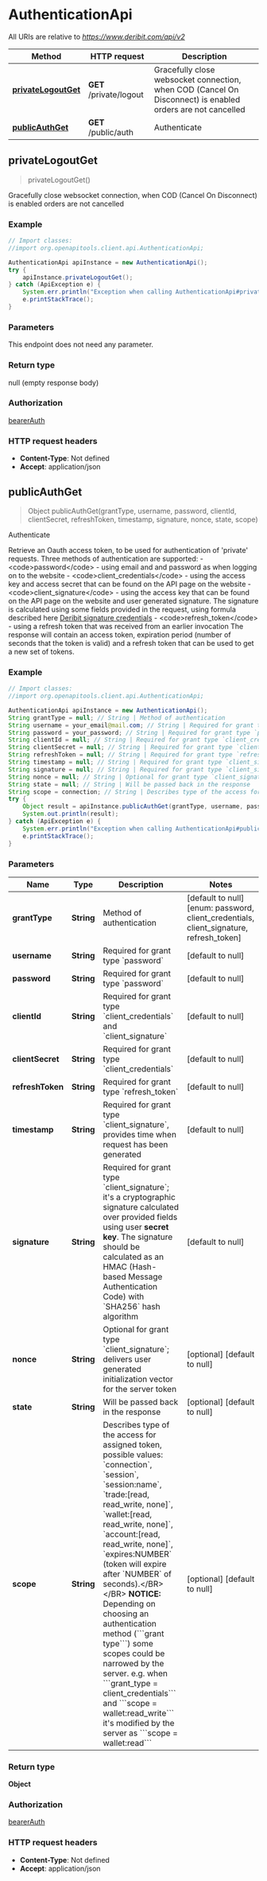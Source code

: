 # AuthenticationApi

All URIs are relative to *https://www.deribit.com/api/v2*

Method | HTTP request | Description
------------- | ------------- | -------------
[**privateLogoutGet**](AuthenticationApi.md#privateLogoutGet) | **GET** /private/logout | Gracefully close websocket connection, when COD (Cancel On Disconnect) is enabled orders are not cancelled
[**publicAuthGet**](AuthenticationApi.md#publicAuthGet) | **GET** /public/auth | Authenticate



## privateLogoutGet

> privateLogoutGet()

Gracefully close websocket connection, when COD (Cancel On Disconnect) is enabled orders are not cancelled

### Example

```java
// Import classes:
//import org.openapitools.client.api.AuthenticationApi;

AuthenticationApi apiInstance = new AuthenticationApi();
try {
    apiInstance.privateLogoutGet();
} catch (ApiException e) {
    System.err.println("Exception when calling AuthenticationApi#privateLogoutGet");
    e.printStackTrace();
}
```

### Parameters

This endpoint does not need any parameter.

### Return type

null (empty response body)

### Authorization

[bearerAuth](../README.md#bearerAuth)

### HTTP request headers

- **Content-Type**: Not defined
- **Accept**: application/json


## publicAuthGet

> Object publicAuthGet(grantType, username, password, clientId, clientSecret, refreshToken, timestamp, signature, nonce, state, scope)

Authenticate

Retrieve an Oauth access token, to be used for authentication of &#39;private&#39; requests.  Three methods of authentication are supported:  - &lt;code&gt;password&lt;/code&gt; - using email and and password as when logging on to the website - &lt;code&gt;client_credentials&lt;/code&gt; - using the access key and access secret that can be found on the API page on the website - &lt;code&gt;client_signature&lt;/code&gt; - using the access key that can be found on the API page on the website and user generated signature. The signature is calculated using some fields provided in the request, using formula described here [Deribit signature credentials](#additional-authorization-method-deribit-signature-credentials) - &lt;code&gt;refresh_token&lt;/code&gt; - using a refresh token that was received from an earlier invocation  The response will contain an access token, expiration period (number of seconds that the token is valid) and a refresh token that can be used to get a new set of tokens. 

### Example

```java
// Import classes:
//import org.openapitools.client.api.AuthenticationApi;

AuthenticationApi apiInstance = new AuthenticationApi();
String grantType = null; // String | Method of authentication
String username = your_email@mail.com; // String | Required for grant type `password`
String password = your_password; // String | Required for grant type `password`
String clientId = null; // String | Required for grant type `client_credentials` and `client_signature`
String clientSecret = null; // String | Required for grant type `client_credentials`
String refreshToken = null; // String | Required for grant type `refresh_token`
String timestamp = null; // String | Required for grant type `client_signature`, provides time when request has been generated
String signature = null; // String | Required for grant type `client_signature`; it's a cryptographic signature calculated over provided fields using user **secret key**. The signature should be calculated as an HMAC (Hash-based Message Authentication Code) with `SHA256` hash algorithm
String nonce = null; // String | Optional for grant type `client_signature`; delivers user generated initialization vector for the server token
String state = null; // String | Will be passed back in the response
String scope = connection; // String | Describes type of the access for assigned token, possible values: `connection`, `session`, `session:name`, `trade:[read, read_write, none]`, `wallet:[read, read_write, none]`, `account:[read, read_write, none]`, `expires:NUMBER` (token will expire after `NUMBER` of seconds).</BR></BR> **NOTICE:** Depending on choosing an authentication method (```grant type```) some scopes could be narrowed by the server. e.g. when ```grant_type = client_credentials``` and ```scope = wallet:read_write``` it's modified by the server as ```scope = wallet:read```
try {
    Object result = apiInstance.publicAuthGet(grantType, username, password, clientId, clientSecret, refreshToken, timestamp, signature, nonce, state, scope);
    System.out.println(result);
} catch (ApiException e) {
    System.err.println("Exception when calling AuthenticationApi#publicAuthGet");
    e.printStackTrace();
}
```

### Parameters


Name | Type | Description  | Notes
------------- | ------------- | ------------- | -------------
 **grantType** | **String**| Method of authentication | [default to null] [enum: password, client_credentials, client_signature, refresh_token]
 **username** | **String**| Required for grant type &#x60;password&#x60; | [default to null]
 **password** | **String**| Required for grant type &#x60;password&#x60; | [default to null]
 **clientId** | **String**| Required for grant type &#x60;client_credentials&#x60; and &#x60;client_signature&#x60; | [default to null]
 **clientSecret** | **String**| Required for grant type &#x60;client_credentials&#x60; | [default to null]
 **refreshToken** | **String**| Required for grant type &#x60;refresh_token&#x60; | [default to null]
 **timestamp** | **String**| Required for grant type &#x60;client_signature&#x60;, provides time when request has been generated | [default to null]
 **signature** | **String**| Required for grant type &#x60;client_signature&#x60;; it&#39;s a cryptographic signature calculated over provided fields using user **secret key**. The signature should be calculated as an HMAC (Hash-based Message Authentication Code) with &#x60;SHA256&#x60; hash algorithm | [default to null]
 **nonce** | **String**| Optional for grant type &#x60;client_signature&#x60;; delivers user generated initialization vector for the server token | [optional] [default to null]
 **state** | **String**| Will be passed back in the response | [optional] [default to null]
 **scope** | **String**| Describes type of the access for assigned token, possible values: &#x60;connection&#x60;, &#x60;session&#x60;, &#x60;session:name&#x60;, &#x60;trade:[read, read_write, none]&#x60;, &#x60;wallet:[read, read_write, none]&#x60;, &#x60;account:[read, read_write, none]&#x60;, &#x60;expires:NUMBER&#x60; (token will expire after &#x60;NUMBER&#x60; of seconds).&lt;/BR&gt;&lt;/BR&gt; **NOTICE:** Depending on choosing an authentication method (&#x60;&#x60;&#x60;grant type&#x60;&#x60;&#x60;) some scopes could be narrowed by the server. e.g. when &#x60;&#x60;&#x60;grant_type &#x3D; client_credentials&#x60;&#x60;&#x60; and &#x60;&#x60;&#x60;scope &#x3D; wallet:read_write&#x60;&#x60;&#x60; it&#39;s modified by the server as &#x60;&#x60;&#x60;scope &#x3D; wallet:read&#x60;&#x60;&#x60; | [optional] [default to null]

### Return type

**Object**

### Authorization

[bearerAuth](../README.md#bearerAuth)

### HTTP request headers

- **Content-Type**: Not defined
- **Accept**: application/json

